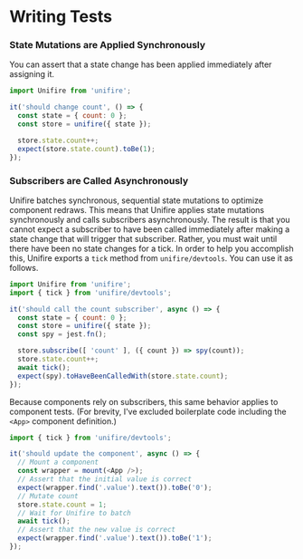 # Writing Tests

### State Mutations are Applied Synchronously

You can assert that a state change has been applied immediately after assigning it.

```js
import Unifire from 'unifire';

it('should change count', () => {
  const state = { count: 0 };
  const store = unifire({ state });

  store.state.count++;
  expect(store.state.count).toBe(1);
});
```

### Subscribers are Called Asynchronously

Unifire batches synchronous, sequential state mutations to optimize component redraws. This means that Unifire applies state mutations synchronously and calls subscribers asynchronously. The result is that you cannot expect a subscriber to have been called immediately after making a state change that will trigger that subscriber. Rather, you must wait until there have been no state changes for a tick. In order to help you accomplish this, Unifire exports a `tick` method from `unifire/devtools`. You can use it as follows.

```js
import Unifire from 'unifire';
import { tick } from 'unifire/devtools';

it('should call the count subscriber', async () => {
  const state = { count: 0 };
  const store = unifire({ state });
  const spy = jest.fn();

  store.subscribe([ 'count' ], ({ count }) => spy(count));
  store.state.count++;
  await tick();
  expect(spy).toHaveBeenCalledWith(store.state.count);
});
```

Because components rely on subscribers, this same behavior applies to component tests. (For brevity, I've excluded boilerplate code including the `<App>` component definition.)

```js
import { tick } from 'unifire/devtools';

it('should update the component', async () => {
  // Mount a component
  const wrapper = mount(<App />);
  // Assert that the initial value is correct
  expect(wrapper.find('.value').text()).toBe('0');
  // Mutate count
  store.state.count = 1;
  // Wait for Unifire to batch
  await tick();
  // Assert that the new value is correct
  expect(wrapper.find('.value').text()).toBe('1');
});
```

